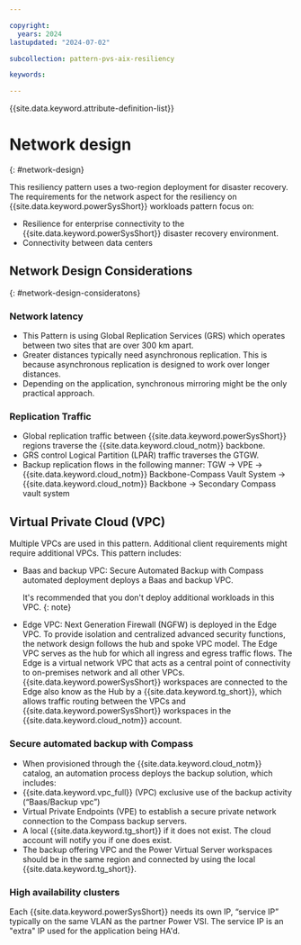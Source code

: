 ```yaml
---

copyright:
  years: 2024
lastupdated: "2024-07-02"

subcollection: pattern-pvs-aix-resiliency

keywords:

---
```


{{site.data.keyword.attribute-definition-list}}

# Network design
{: #network-design}

This resiliency pattern uses a two-region deployment for disaster recovery. The requirements for the network aspect for the resiliency on {{site.data.keyword.powerSysShort}} workloads pattern focus on:

- Resilience for enterprise connectivity to the {{site.data.keyword.powerSysShort}} disaster recovery environment.
- Connectivity between data centers

## Network Design Considerations
{: #network-design-consideratons}

### Network latency

- This Pattern is using Global Replication Services (GRS) which operates between two sites that are over 300 km apart.
- Greater distances typically need asynchronous replication. This is because asynchronous replication is designed to work over longer distances. 
- Depending on the application, synchronous mirroring might be the only practical approach.

### Replication Traffic

- Global replication traffic between {{site.data.keyword.powerSysShort}} regions traverse the {{site.data.keyword.cloud_notm}} backbone.
- GRS control Logical Partition (LPAR) traffic traverses the GTGW.
- Backup replication flows in the following manner: TGW -> VPE -> {{site.data.keyword.cloud_notm}} Backbone-Compass Vault System -> {{site.data.keyword.cloud_notm}} Backbone -> Secondary Compass vault system

## Virtual Private Cloud (VPC)

Multiple VPCs are used in this pattern. Additional client requirements might require additional VPCs. This pattern includes:

- Baas and backup VPC: Secure Automated Backup with Compass automated deployment deploys a Baas and backup VPC. 

    It's recommended that you don't deploy additional workloads in this VPC.
    {: note}

- Edge VPC: Next Generation Firewall (NGFW) is deployed in the Edge VPC. To provide isolation and centralized advanced security functions, the network design follows the hub and spoke VPC model. The Edge VPC serves as the hub for which all ingress and egress traffic flows. The Edge is a virtual network VPC that acts as a central point of connectivity to on-premises network and all other VPCs. {{site.data.keyword.powerSysShort}} workspaces are connected to the Edge also know as the Hub by a {{site.data.keyword.tg_short}}, which allows traffic routing between the VPCs and {{site.data.keyword.powerSysShort}} workspaces in the {{site.data.keyword.cloud_notm}} account.

### Secure automated backup with Compass

- When provisioned through the {{site.data.keyword.cloud_notm}} catalog, an automation process deploys the backup solution, which includes:
- {{site.data.keyword.vpc_full}} (VPC) exclusive use of the backup activity (“Baas/Backup vpc”)
- Virtual Private Endpoints (VPE) to establish a secure private network connection to the Compass backup servers.
- A local {{site.data.keyword.tg_short}} if it does not exist. The cloud account will notify you if one does exist. 
- The backup offering VPC and the Power Virtual Server workspaces should be in the same region and connected by using the local {{site.data.keyword.tg_short}}.

### High availability clusters

Each {{site.data.keyword.powerSysShort}} needs its own IP, “service IP” typically on the same VLAN as the partner Power VSI. The service IP is an "extra" IP used for the application being HA'd.

